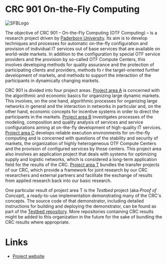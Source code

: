 # CRC 901 On-the-Fly Computing

![SFBLogo](https://user-images.githubusercontent.com/352576/215726368-ed7da97d-d8a2-4745-9334-007a974be106.png)

The objective of CRC 901 – On-the-Fly Computing (OTF Computing) – is a research project driven by [Paderborn University](https://www.uni-paderborn.de/en/). Its aim is to develop techniques and processes for automatic on-the-fly configuration and provision of individual IT services out of base services that are available on world-wide markets. In addition to the configuration by special OTF service providers and the provision by so-called OTF Compute Centers, this involves developing methods for quality assurance and the protection of participating clients and providers, methods fo
r the target-oriented further development of markets, and methods to support the interaction of the participants in dynamically changing markets.

CRC 901 is divided into four project areas. [Project area A](https://sfb901.uni-paderborn.de/de/projects/project-area-a) is concerned with the algorithmic and economic basics for organizing large dynamic markets. This involves, on the one hand, algorithmic processes for organizing large networks in general and the interaction in networks in particular and, on the other hand, economic concepts for incentive systems in order to direct the participants in the markets. [Project area B](https://sfb901.uni-paderborn.de/de/projects/project-area-b) investigates processes of the modeling, composition and quality analysis of services and service configurations aiming at on-the-fly development of high-quality IT services. [Project area C](https://sfb901.uni-paderborn.de/de/projects/project-area-c) develops reliable execution environments for on-the-fly computing and is concerned with questions of the stability and security of markets, the organization of highly heterogeneous OTF Compute Centers and the provision of configured services by those centers. This project area also involves an application project that deals with systems for optimizing supply and logistic networks, which is considered a long-term application field for the results of the CRC. [Project area T](https://sfb901.uni-paderborn.de/de/projects/project-area-t) bundles the transfer projects of our CRC, which provide a framework for joint research by our CRC researchers and external partners and facilitate the exchange of results from applied research back into our basic research.

One particular result of project area T is the *Testbed* project (aka *Proof of Concept*), a ready-to-use implementation demonstrating many of the CRC's concepts. The source code of that demonstrator, including detailed instructions for building and deploying the demonstrator, can be found as part of the [Testbed repository](https://github.com/CRC-901-On-the-Fly-Computing/Testbed). More repositories containing CRC results might be added to this organization in the future for the sake of bundling the CRC results where appropriate.

# Links

- [Project website](https://sfb901.uni-paderborn.de/de/)

